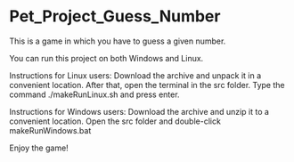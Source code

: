 # Pet_Project_Guess_Number
This is a game in which you have to guess a given number.

You can run this project on both Windows and Linux.

Instructions for Linux users:
Download the archive and unpack it in a convenient location. 
After that, open the terminal in the src folder. 
Type the command ./makeRunLinux.sh and press enter.

Instructions for Windows users:
Download the archive and unzip it to a convenient location. 
Open the src folder and double-click makeRunWindows.bat

Enjoy the game!
